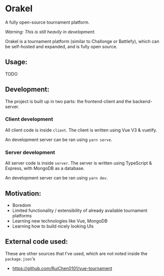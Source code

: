 # Orakel
A fully open-source tournament platform.

<i>Warning: This is still heavily in development.</i>

Orakel is a tournament platform (similar to Challonge or Battlefy), which can be self-hosted and expanded, and is fully open source.

## Usage:
TODO

## Development:
The project is built up in two parts: the frontend-client and the backend-server.
### Client development
All client code is inside `client`. The client is written using Vue V3 & vuetify.

An development server can be ran using `yarn serve`.
### Server development
All server code is inside `server`. The server is written using TypeScript & Express, with MongoDB as a database.

An development server can be ran using `yarn dev`.

## Motivation:
- Boredom
- Limited functionality / extensibility of already available tournament platforms
- Learning new technologies like Vue, MongoDB
- Learning how to build nicely looking UIs

## External code used:
These are other sources that I've used, which are not noted inside the `package.json`'s
- https://github.com/RuiChen0101/vue-tournament